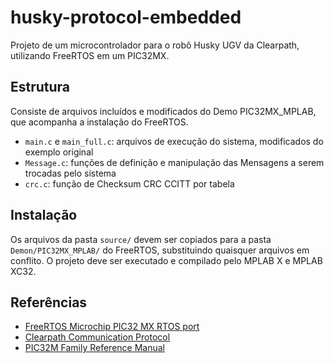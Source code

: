 # husky-protocol-embedded

Projeto de um microcontrolador para o robô Husky UGV da Clearpath, utilizando FreeRTOS em um PIC32MX.

## Estrutura

Consiste de arquivos incluídos e modificados do Demo PIC32MX_MPLAB, que acompanha a instalação do FreeRTOS.

* `main.c` e `main_full.c`: arquivos de execução do sistema, modificados do exemplo original
* `Message.c`: funções de definição e manipulação das Mensagens a serem trocadas pelo sistema
* `crc.c`: função de Checksum CRC CCITT por tabela

## Instalação

Os arquivos da pasta `source/` devem ser copiados para a pasta `Demon/PIC32MX_MPLAB/` do FreeRTOS, substituindo quaisquer arquivos em conflito. O projeto deve ser executado e compilado pelo MPLAB X e MPLAB XC32.

## Referências

* [FreeRTOS Microchip PIC32 MX RTOS port](https://www.freertos.org/port_PIC32_MIPS_MK4.html)
* [Clearpath Communication Protocol](https://www.clearpathrobotics.com/assets/downloads/communication_protocols.pdf)
* [PIC32M Family Reference Manual](https://microchipdeveloper.com/32bit:frm)